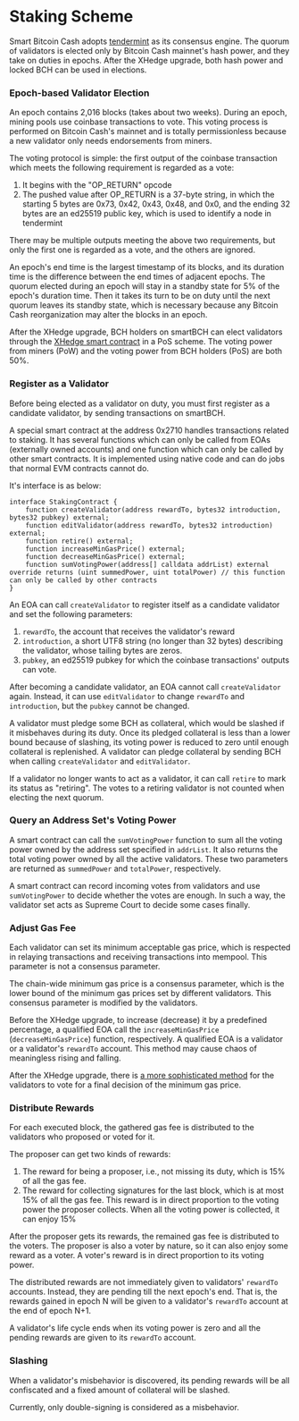 # Staking Scheme

Smart Bitcoin Cash adopts [tendermint](https://github.com/tendermint/tendermint) as its consensus engine. The quorum of validators is elected only by Bitcoin Cash mainnet's hash power, and they take on duties in epochs. After the XHedge upgrade, both hash power and locked BCH can be used in elections.

### Epoch-based Validator Election

An epoch contains 2,016 blocks \(takes about two weeks\). During an epoch, mining pools use coinbase transactions to vote. This voting process is performed on Bitcoin Cash's mainnet and is totally permissionless because a new validator only needs endorsements from miners.

The voting protocol is simple: the first output of the coinbase transaction which meets the following requirement is regarded as a vote:

1. It begins with the "OP_RETURN" opcode
2. The pushed value after OP_RETURN is a 37-byte string, in which the starting 5 bytes are 0x73, 0x42, 0x43, 0x48, and 0x0, and the ending 32 bytes are an ed25519 public key, which is used to identify a node in tendermint

There may be multiple outputs meeting the above two requirements, but only the first one is regarded as a vote, and the others are ignored.

An epoch's end time is the largest timestamp of its blocks, and its duration time is the difference between the end times of adjacent epochs. The quorum elected during an epoch will stay in a standby state for 5% of the epoch's duration time. Then it takes its turn to be on duty until the next quorum leaves its standby state, which is necessary because any Bitcoin Cash reorganization may alter the blocks in an epoch.

After the XHedge upgrade, BCH holders on smartBCH can elect validators through the [XHedge smart contract](./xhedge-contract.md) in a PoS scheme. The voting power from miners (PoW) and the voting power from BCH holders (PoS) are both 50%.

### Register as a Validator

Before being elected as a validator on duty, you must first register as a candidate validator, by sending transactions on smartBCH.

A special smart contract at the address 0x2710 handles transactions related to staking. It has several functions which can only be called from EOAs (externally owned accounts) and one function which can only be called by other smart contracts. It is implemented using native code and can do jobs that normal EVM contracts cannot do.

It's interface is as below:

```solidity
interface StakingContract {
    function createValidator(address rewardTo, bytes32 introduction, bytes32 pubkey) external;
    function editValidator(address rewardTo, bytes32 introduction) external;
    function retire() external;
    function increaseMinGasPrice() external;
    function decreaseMinGasPrice() external;
    function sumVotingPower(address[] calldata addrList) external override returns (uint summedPower, uint totalPower) // this function can only be called by other contracts
}
```

An EOA can call `createValidator` to register itself as a candidate validator and set the following parameters:

1. `rewardTo`, the account that receives the validator's reward
2. `introduction`, a short UTF8 string (no longer than 32 bytes) describing the validator, whose tailing bytes are zeros.
3. `pubkey`, an ed25519 pubkey for which the coinbase transactions' outputs can vote.

After becoming a candidate validator, an EOA cannot call `createValidator` again. Instead, it can use `editValidator` to change `rewardTo` and  `introduction`, but the `pubkey` cannot be changed. 

A validator must pledge some BCH as collateral, which would be slashed if it misbehaves during its duty. Once its pledged collateral is less than a lower bound because of slashing, its voting power is reduced to zero until enough collateral is replenished. A validator can pledge collateral by sending BCH when calling `createValidator` and `editValidator`.

If a validator no longer wants to act as a validator, it can call `retire` to mark its status as "retiring". The votes to a retiring validator is not counted when electing the next quorum.

### Query an Address Set's Voting Power

A smart contract can call the `sumVotingPower` function to sum all the voting power owned by the address set specified in `addrList`. It also returns the total voting power owned by all the active validators. These two parameters are returned as `summedPower` and `totalPower`, respectively. 

A smart contract can record incoming votes from validators and use `sumVotingPower` to decide whether the votes are enough. In such a way, the validator set acts as Supreme Court to decide some cases finally.

### Adjust Gas Fee

Each validator can set its minimum acceptable gas price, which is respected in relaying transactions and receiving transactions into mempool. This parameter is not a consensus parameter.

The chain-wide minimum gas price is a consensus parameter, which is the lower bound of the minimum gas prices set by different validators. This consensus parameter is modified by the validators. 

Before the XHedge upgrade, to increase (decrease) it by a predefined percentage, a qualified EOA call the `increaseMinGasPrice` (`decreaseMinGasPrice`) function, respectively. A qualified EOA is a validator or a validator's `rewardTo` account. This method may cause chaos of meaningless rising and falling.

After the XHedge upgrade, there is [a more sophisticated method](./mingas-decision.md) for the validators to vote for a final decision of the minimum gas price.

### Distribute Rewards

For each executed block, the gathered gas fee is distributed to the validators who proposed or voted for it.

The proposer can get two kinds of rewards:

1. The reward for being a proposer, i.e., not missing its duty, which is 15% of all the gas fee.
2. The reward for collecting signatures for the last block, which is at most 15% of all the gas fee. This reward is in direct proportion to the voting power the proposer collects. When all the voting power is collected, it can enjoy 15%

After the proposer gets its rewards, the remained gas fee is distributed to the voters. The proposer is also a voter by nature, so it can also enjoy some reward as a voter. A voter's reward is in direct proportion to its voting power.

The distributed rewards are not immediately given to validators' `rewardTo` accounts. Instead, they are pending till the next epoch's end. That is, the rewards gained in epoch N will be given to a validator's `rewardTo` account at the end of epoch N+1.

A validator's life cycle ends when its voting power is zero and all the pending rewards are given to its `rewardTo` account. 

### Slashing

When a validator's misbehavior is discovered, its pending rewards will be all confiscated and a fixed amount of collateral will be slashed. 

Currently, only double-signing is considered as a misbehavior.
